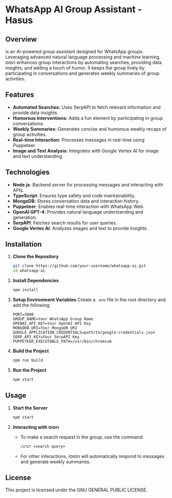 #  WhatsApp AI Group Assistant - Hasus

## Overview
is an AI-powered group assistant designed for WhatsApp groups. Leveraging advanced natural language processing and machine learning, חסוס enhances group interactions by automating searches, providing data insights, and adding a touch of humor. It keeps the group lively by participating in conversations and generates weekly summaries of group activities.

## Features
- **Automated Searches:** Uses SerpAPI to fetch relevant information and provide data insights.
- **Humorous Interventions:** Adds a fun element by participating in group conversations.
- **Weekly Summaries:** Generates concise and humorous weekly recaps of group activities.
- **Real-time Interaction:** Processes messages in real-time using Puppeteer.
- **Image and Text Analysis:** Integrates with Google Vertex AI for image and text understanding.

## Technologies
- **Node.js**: Backend server for processing messages and interacting with APIs.
- **TypeScript**: Ensures type safety and code maintainability.
- **MongoDB**: Stores conversation data and interaction history.
- **Puppeteer**: Enables real-time interaction with WhatsApp Web.
- **OpenAI GPT-4**: Provides natural language understanding and generation.
- **SerpAPI**: Fetches search results for user queries.
- **Google Vertex AI**: Analyzes images and text to provide insights.

## Installation

1. **Clone the Repository**
    ```bash
    git clone https://github.com/your-username/whatsapp-ai.git
    cd whatsapp-ai
    ```

2. **Install Dependencies**
    ```bash
    npm install
    ```

3. **Setup Environment Variables**
    Create a `.env` file in the root directory and add the following:
    ```plaintext
    PORT=3000
    GROUP_NAME=Your WhatsApp Group Name
    OPENAI_API_KEY=Your OpenAI API Key
    MONGODB_URI=Your MongoDB URI
    GOOGLE_APPLICATION_CREDENTIALS=path/to/google-credentials.json
    SERP_API_KEY=Your SerpAPI Key
    PUPPETEER_EXECUTABLE_PATH=/usr/bin/chromium
    ```

4. **Build the Project**
    ```bash
    npm run build
    ```

5. **Run the Project**
    ```bash
    npm start
    ```

## Usage

1. **Start the Server**
    ```bash
    npm start
    ```

2. **Interacting with חסוס**
    - To make a search request in the group, use the command:
      ```plaintext
      /חפוש <search query>
      ```
    - For other interactions, /חסוס will automatically respond to messages and generate weekly summaries.


## License
This project is licensed under the GNU GENERAL PUBLIC LICENSE.
